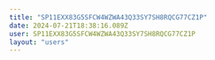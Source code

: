```yaml
---
title: "SP11EXX83G5SFCW4WZWA43Q33SY7SH8RQCG77CZ1P"
date: 2024-07-21T18:38:16.089Z
user: SP11EXX83G5SFCW4WZWA43Q33SY7SH8RQCG77CZ1P
layout: "users"
---
```

    